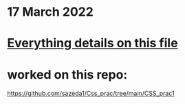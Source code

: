 # 17 March 2022
# [Everything details on this file](https://docs.google.com/document/d/1683q8WM7MavPl44uIc9-p4deVEF9UdsWhZkcpS8owhA/edit?usp=sharing)
# worked on this repo:
https://github.com/sazeda1/Css_prac/tree/main/CSS_prac1


